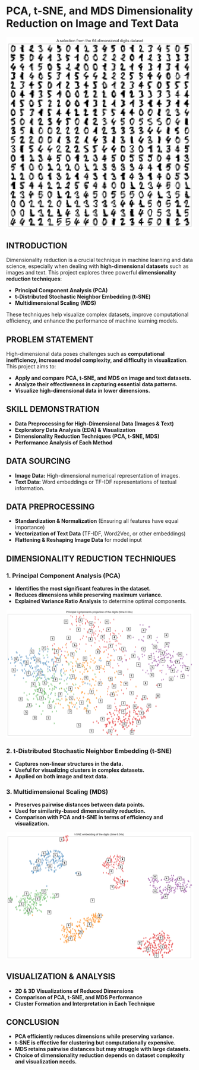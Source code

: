 # **PCA, t-SNE, and MDS Dimensionality Reduction on Image and Text Data**  

![](cover_image.png)

## **INTRODUCTION**  
Dimensionality reduction is a crucial technique in machine learning and data science, especially when dealing with **high-dimensional datasets** such as images and text. This project explores three powerful **dimensionality reduction techniques**:  
- **Principal Component Analysis (PCA)**  
- **t-Distributed Stochastic Neighbor Embedding (t-SNE)**  
- **Multidimensional Scaling (MDS)**  

These techniques help visualize complex datasets, improve computational efficiency, and enhance the performance of machine learning models.  

## **PROBLEM STATEMENT**  
High-dimensional data poses challenges such as **computational inefficiency, increased model complexity, and difficulty in visualization**. This project aims to:  
- **Apply and compare PCA, t-SNE, and MDS on image and text datasets.**  
- **Analyze their effectiveness in capturing essential data patterns.**  
- **Visualize high-dimensional data in lower dimensions.**  

## **SKILL DEMONSTRATION**  
- **Data Preprocessing for High-Dimensional Data (Images & Text)**  
- **Exploratory Data Analysis (EDA) & Visualization**  
- **Dimensionality Reduction Techniques (PCA, t-SNE, MDS)**  
- **Performance Analysis of Each Method**  

## **DATA SOURCING**  
- **Image Data:** High-dimensional numerical representation of images.  
- **Text Data:** Word embeddings or TF-IDF representations of textual information.  

## **DATA PREPROCESSING**  
- **Standardization & Normalization** (Ensuring all features have equal importance)  
- **Vectorization of Text Data** (TF-IDF, Word2Vec, or other embeddings)  
- **Flattening & Reshaping Image Data** for model input  

## **DIMENSIONALITY REDUCTION TECHNIQUES**  
### **1. Principal Component Analysis (PCA)**  
- **Identifies the most significant features in the dataset.**  
- **Reduces dimensions while preserving maximum variance.**  
- **Explained Variance Ratio Analysis** to determine optimal components.  

![](pca_clusters.png)

### **2. t-Distributed Stochastic Neighbor Embedding (t-SNE)**  
- **Captures non-linear structures in the data.**  
- **Useful for visualizing clusters in complex datasets.**  
- **Applied on both image and text data.**  

### **3. Multidimensional Scaling (MDS)**  
- **Preserves pairwise distances between data points.**  
- **Used for similarity-based dimensionality reduction.**  
- **Comparison with PCA and t-SNE in terms of efficiency and visualization.**  

![](tSNE_clusters.png)

## **VISUALIZATION & ANALYSIS**  
- **2D & 3D Visualizations of Reduced Dimensions**  
- **Comparison of PCA, t-SNE, and MDS Performance**  
- **Cluster Formation and Interpretation in Each Technique**  

## **CONCLUSION**  
- **PCA efficiently reduces dimensions while preserving variance.**  
- **t-SNE is effective for clustering but computationally expensive.**  
- **MDS retains pairwise distances but may struggle with large datasets.**  
- **Choice of dimensionality reduction depends on dataset complexity and visualization needs.**  
